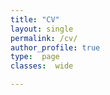 ```yaml
---
title: "CV"
layout: single
permalink: /cv/
author_profile: true
type:  page
classes:  wide

---
```


<object data="../assets/CV_061223.pdf" width="1000" height="1000" type='application/pdf'></object>